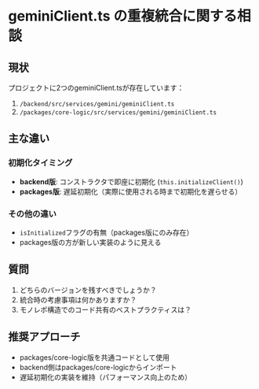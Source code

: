 # geminiClient.ts の重複統合に関する相談

## 現状
プロジェクトに2つのgeminiClient.tsが存在しています：
1. `/backend/src/services/gemini/geminiClient.ts`
2. `/packages/core-logic/src/services/gemini/geminiClient.ts`

## 主な違い

### 初期化タイミング
- **backend版**: コンストラクタで即座に初期化 (`this.initializeClient()`)
- **packages版**: 遅延初期化（実際に使用される時まで初期化を遅らせる）

### その他の違い
- `isInitialized`フラグの有無（packages版にのみ存在）
- packages版の方が新しい実装のように見える

## 質問
1. どちらのバージョンを残すべきでしょうか？
2. 統合時の考慮事項は何かありますか？
3. モノレポ構造でのコード共有のベストプラクティスは？

## 推奨アプローチ
- packages/core-logic版を共通コードとして使用
- backend側はpackages/core-logicからインポート
- 遅延初期化の実装を維持（パフォーマンス向上のため）